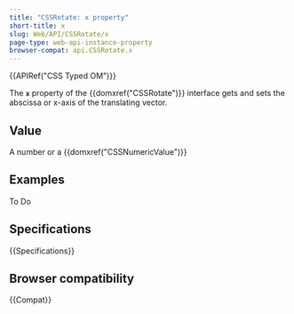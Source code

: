 ```yaml
---
title: "CSSRotate: x property"
short-title: x
slug: Web/API/CSSRotate/x
page-type: web-api-instance-property
browser-compat: api.CSSRotate.x
---
```


{{APIRef("CSS Typed OM")}}

The **`x`** property of the
{{domxref("CSSRotate")}} interface gets and sets the abscissa or x-axis of the
translating vector.

## Value

A number or a {{domxref("CSSNumericValue")}}

## Examples

To Do

## Specifications

{{Specifications}}

## Browser compatibility

{{Compat}}
